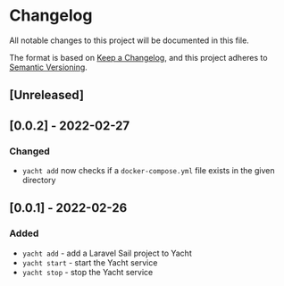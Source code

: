 # Changelog

All notable changes to this project will be documented in this file.

The format is based on [Keep a Changelog](https://keepachangelog.com/en/1.0.0/),
and this project adheres to [Semantic Versioning](https://semver.org/spec/v2.0.0.html).

## [Unreleased]

## [0.0.2] - 2022-02-27

### Changed

- `yacht add` now checks if a `docker-compose.yml` file exists in the given directory

## [0.0.1] - 2022-02-26

### Added

- `yacht add` - add a Laravel Sail project to Yacht
- `yacht start` - start the Yacht service
- `yacht stop` - stop the Yacht service
